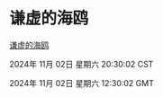 # 谦虚的海鸥
[谦虚的海鸥](http://219.139.197.74:56308/qxdho/course/base/hotlink/index.php)

2024年 11月 02日 星期六 20:30:02 CST

2024年 11月 02日 星期六 12:30:02 GMT

